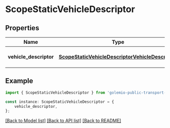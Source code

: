 # ScopeStaticVehicleDescriptor


## Properties

Name | Type | Description | Notes
------------ | ------------- | ------------- | -------------
**vehicle_descriptor** | [**ScopeStaticVehicleDescriptorVehicleDescriptor**](ScopeStaticVehicleDescriptorVehicleDescriptor.md) |  | [optional] [default to undefined]

## Example

```typescript
import { ScopeStaticVehicleDescriptor } from 'golemio-public-transport-api';

const instance: ScopeStaticVehicleDescriptor = {
    vehicle_descriptor,
};
```

[[Back to Model list]](../README.md#documentation-for-models) [[Back to API list]](../README.md#documentation-for-api-endpoints) [[Back to README]](../README.md)
